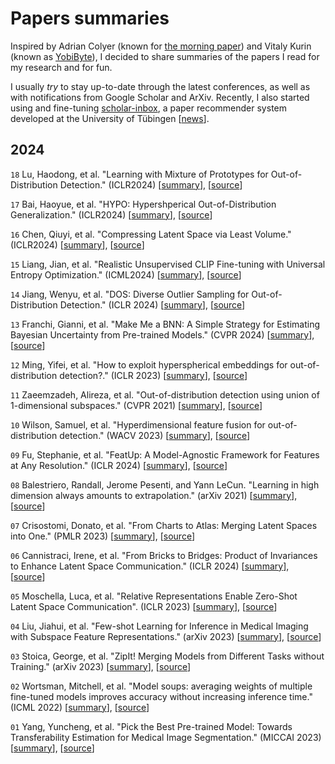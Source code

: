 # Papers summaries

Inspired by Adrian Colyer (known for [the morning paper](https://blog.acolyer.org/)) and Vitaly Kurin (known as [YobiByte](https://yobibyte.github.io/)), I decided to share summaries of the papers I read for my research and for fun.

I usually *try* to stay up-to-date through the latest conferences, as well as with notifications from Google Scholar and ArXiv. Recently, I also started using and fine-tuning [scholar-inbox](https://www.scholar-inbox.com/), a paper recommender system developed at the University of Tübingen [[news](https://tuebingen.ai/news/stay-ahead-in-research-with-scholar-inbox)].

## 2024

`18` Lu, Haodong, et al. "Learning with Mixture of Prototypes for Out-of-Distribution Detection." (ICLR2024) [[summary](summaries/18_lu2024learning.md)], [[source](https://openreview.net/forum?id=uNkKaD3MCs)]

`17` Bai, Haoyue, et al. "HYPO: Hypershperical Out-of-Distribution Generalization." (ICLR2024) [[summary](summaries/17_bai2024hypershperical.md)], [[source](https://openreview.net/forum?id=VXak3CZZGC)]

`16` Chen, Qiuyi, et al. "Compressing Latent Space via Least Volume." (ICLR2024) [[summary](summaries/16_chen2024compressing.md)], [[source](https://openreview.net/pdf?id=jFJPd9kIiF)]

`15` Liang, Jian, et al. "Realistic Unsupervised CLIP Fine-tuning with Universal Entropy Optimization." (ICML2024) [[summary](summaries/15_liang2024realistic.md)], [[source](https://openreview.net/pdf?id=XxCfToC9pJ)]

`14` Jiang, Wenyu, et al. "DOS: Diverse Outlier Sampling for Out-of-Distribution Detection." (ICLR 2024) [[summary](summaries/14_jiang2024dos.md)], [[source](https://openreview.net/forum?id=iriEqxFB4y)]

`13` Franchi, Gianni, et al. "Make Me a BNN: A Simple Strategy for Estimating Bayesian Uncertainty from Pre-trained Models." (CVPR 2024) [[summary](summaries/13_franchi2024make.md)], [[source](https://arxiv.org/pdf/2312.15297v1)]

`12` Ming, Yifei, et al. "How to exploit hyperspherical embeddings for out-of-distribution detection?." (ICLR 2023) [[summary](summaries/12_ming2023how.md)], [[source](https://openreview.net/pdf?id=aEFaE0W5pAd)]

`11` Zaeemzadeh, Alireza, et al. "Out-of-distribution detection using union of 1-dimensional subspaces." (CVPR 2021) [[summary](summaries/11_zaeemzadeh2021out.md)], [[source](https://openaccess.thecvf.com/content/CVPR2021/papers/Zaeemzadeh_Out-of-Distribution_Detection_Using_Union_of_1-Dimensional_Subspaces_CVPR_2021_paper.pdf)]

`10` Wilson, Samuel, et al. "Hyperdimensional feature fusion for out-of-distribution detection." (WACV 2023) [[summary](summaries/10_wilson2023hyperdimensional.md)], [[source](https://openaccess.thecvf.com/content/WACV2023/papers/Wilson_Hyperdimensional_Feature_Fusion_for_Out-of-Distribution_Detection_WACV_2023_paper.pdf
)]

`09` Fu, Stephanie, et al. "FeatUp: A Model-Agnostic Framework for Features at Any Resolution." (ICLR 2024) [[summary](summaries/09_fu2024featup.md)], [[source](https://arxiv.org/abs/2403.10516)]

`08` Balestriero, Randall, Jerome Pesenti, and Yann LeCun. "Learning in high dimension always amounts to extrapolation." (arXiv 2021) [[summary](summaries/08_balestriero2021learning.md)], [[source](https://arxiv.org/abs/2110.09485)]

`07` Crisostomi, Donato, et al. "From Charts to Atlas: Merging Latent Spaces into One." (PMLR 2023) [[summary](summaries/07_crisostomi2023from.md)], [[source](https://arxiv.org/abs/2311.06547)]

`06` Cannistraci, Irene, et al. "From Bricks to Bridges: Product of Invariances to Enhance Latent Space Communication." (ICLR 2024) [[summary](summaries/06_cannistraci2023from.md)], [[source](https://arxiv.org/abs/2310.01211)]

`05` Moschella, Luca, et al. "Relative Representations Enable Zero-Shot Latent Space Communication". (ICLR 2023) [[summary](summaries/05_moschella2023relative.md)], [[source](https://arxiv.org/abs/2209.15430)]

`04` Liu, Jiahui, et al. "Few-shot Learning for Inference in Medical Imaging with Subspace Feature Representations." (arXiv 2023) [[summary](summaries/04_liu2023few.md)], [[source](https://arxiv.org/pdf/2306.11152.pdf)]

`03` Stoica, George, et al. "ZipIt! Merging Models from Different Tasks without Training." (arXiv 2023) [[summary](summaries/03_stoica2023zipit.md)], [[source](https://openreview.net/forum?id=LEYUkvdUhq)]

`02` Wortsman, Mitchell, et al. "Model soups: averaging weights of multiple fine-tuned models improves accuracy without increasing inference time." (ICML 2022) [[summary](summaries/02_wortsman2022model.md)], [[source](https://arxiv.org/pdf/2203.05482.pdf)]

`01` Yang, Yuncheng, et al. "Pick the Best Pre-trained Model: Towards Transferability Estimation for Medical Image Segmentation." (MICCAI 2023) [[summary](summaries/01_yang2023pick.md)], [[source](https://arxiv.org/pdf/2307.11958.pdf)]